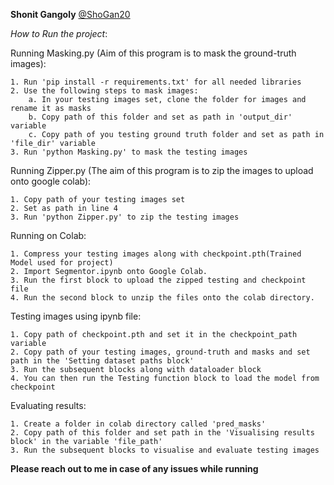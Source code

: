 **Shonit Gangoly** 
[@ShoGan20](https://github.com/ShoGan20)   
 
 *How to Run the project*:

Running Masking.py (Aim of this program is to mask the ground-truth images):  
    
    1. Run 'pip install -r requirements.txt' for all needed libraries
    2. Use the following steps to mask images:
        a. In your testing images set, clone the folder for images and rename it as masks
        b. Copy path of this folder and set as path in 'output_dir' variable
        c. Copy path of you testing ground truth folder and set as path in 'file_dir' variable
    3. Run 'python Masking.py' to mask the testing images

Running Zipper.py (The aim of this program is to zip the images to upload onto google colab):  
    
    1. Copy path of your testing images set
    2. Set as path in line 4
    3. Run 'python Zipper.py' to zip the testing images
    
Running on Colab:  
    
    1. Compress your testing images along with checkpoint.pth(Trained Model used for project)
    2. Import Segmentor.ipynb onto Google Colab.
    3. Run the first block to upload the zipped testing and checkpoint file
    4. Run the second block to unzip the files onto the colab directory.
 
Testing images using ipynb file:  
    
    1. Copy path of checkpoint.pth and set it in the checkpoint_path variable
    2. Copy path of your testing images, ground-truth and masks and set path in the 'Setting dataset paths block'
    3. Run the subsequent blocks along with dataloader block
    4. You can then run the Testing function block to load the model from checkpoint
    
Evaluating results:  
    
    1. Create a folder in colab directory called 'pred_masks'
    2. Copy path of this folder and set path in the 'Visualising results block' in the variable 'file_path'
    3. Run the subsequent blocks to visualise and evaluate testing images

**Please reach out to me in case of any issues while running**
